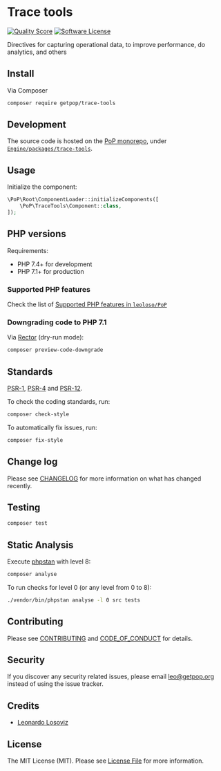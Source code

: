 # Trace tools

<!-- [![Build Status][ico-travis]][link-travis] -->
[![Quality Score][ico-code-quality]][link-code-quality]
[![Software License][ico-license]](LICENSE.md)

<!--
[![Latest Version on Packagist][ico-version]][link-packagist]
[![Coverage Status][ico-scrutinizer]][link-scrutinizer]
[![Total Downloads][ico-downloads]][link-downloads]
-->

Directives for capturing operational data, to improve performance, do analytics, and others

## Install

Via Composer

``` bash
composer require getpop/trace-tools
```

## Development

The source code is hosted on the [PoP monorepo](https://github.com/leoloso/PoP), under [`Engine/packages/trace-tools`](https://github.com/leoloso/PoP/tree/master/layers/Engine/packages/trace-tools).

## Usage

Initialize the component:

``` php
\PoP\Root\ComponentLoader::initializeComponents([
    \PoP\TraceTools\Component::class,
]);
```

## PHP versions

Requirements:

- PHP 7.4+ for development
- PHP 7.1+ for production

### Supported PHP features

Check the list of [Supported PHP features in `leoloso/PoP`](https://github.com/leoloso/PoP/#supported-php-features)

### Downgrading code to PHP 7.1

Via [Rector](https://github.com/rectorphp/rector) (dry-run mode):

```bash
composer preview-code-downgrade
```

## Standards

[PSR-1](https://www.php-fig.org/psr/psr-1), [PSR-4](https://www.php-fig.org/psr/psr-4) and [PSR-12](https://www.php-fig.org/psr/psr-12).

To check the coding standards, run:

``` bash
composer check-style
```

To automatically fix issues, run:

``` bash
composer fix-style
```

## Change log

Please see [CHANGELOG](CHANGELOG.md) for more information on what has changed recently.

## Testing

``` bash
composer test
```

## Static Analysis

Execute [phpstan](https://github.com/phpstan/phpstan) with level 8:

``` bash
composer analyse
```

To run checks for level 0 (or any level from 0 to 8):

``` bash
./vendor/bin/phpstan analyse -l 0 src tests
```

## Contributing

Please see [CONTRIBUTING](CONTRIBUTING.md) and [CODE_OF_CONDUCT](CODE_OF_CONDUCT.md) for details.

## Security

If you discover any security related issues, please email leo@getpop.org instead of using the issue tracker.

## Credits

- [Leonardo Losoviz][link-author]

## License

The MIT License (MIT). Please see [License File](LICENSE.md) for more information.

[ico-version]: https://img.shields.io/packagist/v/getpop/trace-tools.svg?style=flat-square
[ico-license]: https://img.shields.io/badge/license-MIT-brightgreen.svg?style=flat-square
[ico-travis]: https://img.shields.io/travis/getpop/trace-tools/master.svg?style=flat-square
[ico-scrutinizer]: https://img.shields.io/scrutinizer/coverage/g/getpop/trace-tools.svg?style=flat-square
[ico-code-quality]: https://img.shields.io/scrutinizer/g/getpop/trace-tools.svg?style=flat-square
[ico-downloads]: https://img.shields.io/packagist/dt/getpop/trace-tools.svg?style=flat-square

[link-packagist]: https://packagist.org/packages/getpop/trace-tools
[link-travis]: https://travis-ci.org/getpop/trace-tools
[link-scrutinizer]: https://scrutinizer-ci.com/g/getpop/trace-tools/code-structure
[link-code-quality]: https://scrutinizer-ci.com/g/getpop/trace-tools
[link-downloads]: https://packagist.org/packages/getpop/trace-tools
[link-contributors]: ../../../../../../contributors
[link-author]: https://github.com/leoloso
